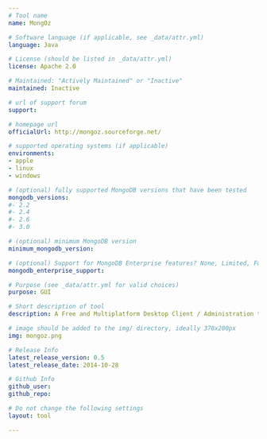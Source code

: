 ```yaml
---
# Tool name
name: MongOz

# Software language (if applicable, see _data/attr.yml)
language: Java

# License (should be listed in _data/attr.yml)
license: Apache 2.0

# Maintained: "Actively Maintained" or "Inactive"
maintained: Inactive

# url of support forum
support: 

# homepage url
officialUrl: http://mongoz.sourceforge.net/

# supported operating systems (if applicable)
environments:
- apple
- linux
- windows

# (optional) fully supported MongoDB versions that have been tested
mongodb_versions:
#- 2.2
#- 2.4
#- 2.6
#- 3.0

# (optional) minimum MongoDB version
minimum_mongodb_version:

# (optional) Support for MongoDB Enterprise features? None, Limited, Full
mongodb_enterprise_support: 

# Purpose (see _data/attr.yml for valid choices)
purpose: GUI

# Short description of tool
description: A Free and Multiplatform Desktop Client / Administration tool for MongoDB

# image should be added to the img/ directory, ideally 370x200px
img: mongoz.png

# Release Info
latest_release_version: 0.5
latest_release_date: 2014-10-28

# Github Info
github_user: 
github_repo: 

# Do not change the following settings
layout: tool

---
```


